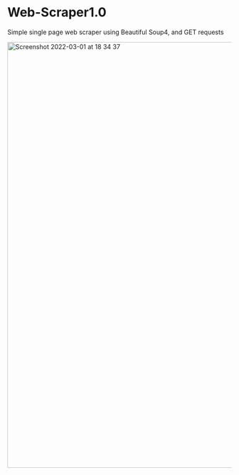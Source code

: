 # Web-Scraper1.0
Simple single page web scraper using Beautiful Soup4, and GET requests


<img width="958" alt="Screenshot 2022-03-01 at 18 34 37" src="https://user-images.githubusercontent.com/75100642/156228586-c4802251-6458-405d-b5af-8249d6a981c2.png">
